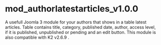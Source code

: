 # mod_authorlatestarticles_v1.0.0
A usefull Joomla 3 module for your authors that shows in a table latest articles. Table contains title, category, published date, author, access level, if it is published, unpublished or pending and an edit button. This module is also compatible with K2 v2.6.9 .
